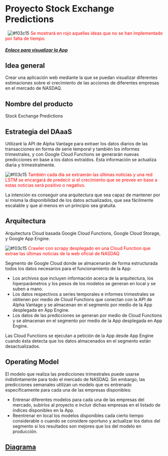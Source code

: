 # Proyecto Stock Exchange Predictions
&nbsp;
![#f03c15](https://placehold.it/15/f03c15/000000?text=+) <span style="color:red">Se mostrará en rojo aquellas ideas que no se han implementado por falta de tiempo.</span>

##### [Enlace para visualizar la App](https://stock-exchange-predictions.ew.r.appspot.com/IBM)

## Idea general
Crear una aplicación web mediante la que se puedan visualizar diferentes estimaciones sobre el crecimiento de las acciones de diferentes empresas en el mercado de NASDAQ.

## Nombre del producto
Stock Exchange Predictions

## Estrategia del DAaaS
Utilizaré la API de Alpha Vantage para extraer los datos diarios de las transacciones en forma de serie temporal y también los informes trimestrales, y con Google Cloud Functions se generarán nuevas predicciones en base a los datos extraídos. Esta información se actualiza diaria y trimestralmente.

![#f03c15](https://placehold.it/15/f03c15/000000?text=+) <span style="color:red">También cada día se extraerán las últimas noticias y una red LSTM se encargará de predecir si el crecimiento que se prevee en base a estas noticias será positivo o negativo.</span>

La intención es conseguir una arquitectura que sea capaz de mantener por sí misma la disponibilidad de los datos actualizados, que sea fácilmente escalable y que al menos en un principio sea gratuita.

## Arquitectura
Arquitectura Cloud basada Google Cloud Functions, Google Cloud Storage, y Google App Engine.

![#f03c15](https://placehold.it/15/f03c15/000000?text=+) <span style="color:red">Crawler con scrapy desplegado en una Cloud Function que extrae las últimas noticias de la web oficial de NASDAQ</span>

Segmento de Google Cloud donde se almacenarán de forma estructurada todos los datos necesarios para el funcionamiento de la App:

- Los archivos que incluyen información acerca de la arquitectura, los hiperparámetros y los pesos de los modelos se generan en local y se suben a mano.
- Los datos respectivos a series temporales e informes trimestrales se obtienen por medio de Cloud Functions que conectan con la API de Alpha Vantage y se almacenan en el segmento por medio de la App desplegada en App Engine.
- Los datos de las predicciones se generan por medio de Cloud Functions y se almacenan en el segmento por medio de la App desplegada en App Engine.

Las Cloud Functions se ejecutan a petición de la App desde App Engine cuando ésta detecta que los datos almacenados en el segmento están desactualizados.

## Operating Model
El modelo que realiza las predicciones trimestrales puede usarse indistintamente para todo el mercado de NASDAQ. Sin embargo, las predicciones semanales utilizan un modelo que es entrenado específicamente para cada una de las empresas disponibles:

- Entrenar diferentes modelos para cada una de las empresas del mercado, subirlos al proyecto e incluir dichas empresas en el listado de índices disponibles en la App.
- Reentrenar en local los modelos disponibles cada cierto tiempo considerable o cuando se considere oportuno y actualizar los datos del segmento si los resultados son mejores que los del modelo en producción.

## [Diagrama](https://docs.google.com/drawings/d/1W_Ztst7hCrN_vDeb-7FDiigbrX8TsU-ExqKruTUYS7M)
